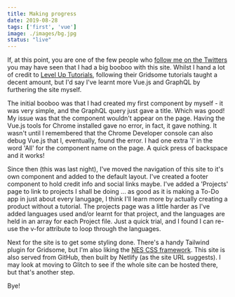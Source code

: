 ```yaml
---
title: Making progress
date: 2019-08-28
tags: ['first', 'vue']
image: ./images/bg.jpg
status: "live"
---
```

If, at this point, you are one of the few people who [follow me on the Twitters](https://twitter.com/jlabs_) you may have seen that I had a big booboo with this site.
Whilst I hand a lot of credit to [Level Up Tutorials](https://www.leveluptutorials.com/), following their Gridsome tutorials taught a decent amount, but I'd say I've learnt more Vue.js and GraphQL by furthering the site myself.

The initial booboo was that I had created my first component by myself - it was very simple, and the GraphQL query just gave a title. Which was good! My issue was that the component wouldn't appear on the page. Having the Vue.js tools for Chrome installed gave no error, in fact, it gave nothing. It wasn't until I remembered that the Chrome Developer console can also debug Vue.js that I, eventually, found the error. I had one extra 'l' in the word 'All' for the component name on the page. A quick press of backspace and it works!

Since then (this was last night), I've moved the navigation of this site to it's own component and added to the default layout. I've created a footer component to hold credit info and social links maybe. I've added a 'Projects' page to link to projects I shall be doing ... as good as it is making a To-Do app in just about every lanugage, I think I'll learn more by actually creating a product without a tutorial. The projects page was a little harder as I've added languages used and/or learnt for that project, and the languages are held in an array for each Project file. Just a quick trial, and I found I can re-use the v-for attribute to loop through the languages.

Next for the site is to get some styling done. There's a handy Tailwind plugin for Gridsome, but I'm also liking the [NES CSS framework](https://nostalgic-css.github.io/NES.css/). This site is also served from GitHub, then built by Netlify (as the site URL suggests). I may look at moving to Glitch to see if the whole site can be hosted there, but that's another step.

Bye!
